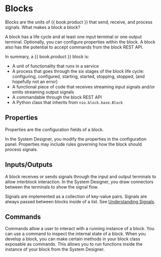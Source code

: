 # Blocks

Blocks are the units of {{ book.product }} that send, receive, and process signals. What makes a block a block?

A block has a life cycle and at least one input terminal or one output terminal. Optionally, you can configure properties within the block. A block also has the potential to accept commands from the block REST API.

In summary, a {{ book.product }} block is:
- A unit of functionality that runs in a service
- A process that goes through the six stages of the block life cycle: configuring, configured, starting, started, stopping, stopped, (and hopefully not an error)
- A functional piece of code that receives streaming input signals and/or emits streaming output signals
- A commandable through the block REST API
- A Python class that inherits from `nio.block.base.Block`


## Properties

Properties are the configuration fields of a block.

In the System Designer, you modify the properties in the configuration panel. Properties may include rules governing how the block should process signals.

## Inputs/Outputs

A block receives or sends signals through the input and output terminals to allow interblock interaction. In the System Designer, you draw connectors between the terminals to show the signal flow.

Signals are implemented as a collection of key-value pairs. Signals are always passed between blocks inside of a list. See [Understanding Signals](/service-design-patterns/understanding-signals.md).

## Commands

Commands allow a user to interact with a running instance of a block. You can use a command to inspect the internal state of a block. When you develop a block, you can make certain methods in your block class exposable as commands. This allows you to run functions inside the instance of your block from the System Designer.
